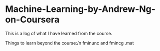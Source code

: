 # Machine-Learning-by-Andrew-Ng-on-Coursera
This is a log of what I have learned from the course. 

Things to learn beyond the course:/n
fminunc and fmincg
.mat
